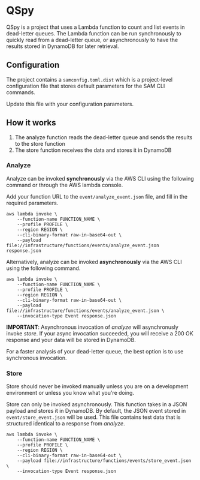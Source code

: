 # QSpy

QSpy is a project that uses a Lambda function to count and list events in dead-letter queues. The Lambda function can be run synchronously to quickly read from a dead-letter queue, or asynchronously to have the results stored in DynamoDB for later retrieval.

## Configuration

The project contains a `samconfig.toml.dist` which is a project-level configuration file that stores default parameters for the SAM CLI commands.

Update this file with your configuration parameters.

## How it works

1. The analyze function reads the dead-letter queue and sends the results to the store function
1. The store function receives the data and stores it in DynamoDB

### Analyze

Analyze can be invoked **synchronously** via the AWS CLI using the following command or through the AWS lambda console.

Add your function URL to the `event/analyze_event.json` file, and fill in the required parameters.

```
aws lambda invoke \
    --function-name FUNCTION_NAME \
    --profile PROFILE \
    --region REGION \
    --cli-binary-format raw-in-base64-out \
    --payload file://infrastructure/functions/events/analyze_event.json response.json
```

Alternatively, analyze can be invoked **asynchronously** via the AWS CLI using the following command.

```
aws lambda invoke \
    --function-name FUNCTION_NAME \
    --profile PROFILE \
    --region REGION \
    --cli-binary-format raw-in-base64-out \
    --payload file://infrastructure/functions/events/analyze_event.json \
    --invocation-type Event response.json
```

**IMPORTANT**: Asynchronous invocation of _analyze_ will asynchronusly invoke _store_. If your async invocation succeeded, you will receive a 200 OK response and your data will be stored in DynamoDB.

For a faster analysis of your dead-letter queue, the best option is to use synchronous invocation.

### Store

Store should never be invoked manually unless you are on a development environment or unless you know what you're doing.

Store can only be invoked asynchronously. This function takes in a JSON payload and stores it in DynamoDB. By default, the JSON event stored in `event/store_event.json` will be used. This file contains test data that is structured identical to a response from _analyze_.

```
aws lambda invoke \
    --function-name FUNCTION_NAME \
    --profile PROFILE \
    --region REGION \
    --cli-binary-format raw-in-base64-out \
    --payload file://infrastructure/functions/events/store_event.json \
    --invocation-type Event response.json
```
